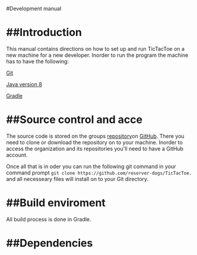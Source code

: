 #Development manual

##Introduction
====
This manual contains directions on how to set up and run TicTacToe on a new machine for a new developer. Inorder to run the program the machine has to have the following:

[Git](https://github.com/)

[Java version 8](http://www.oracle.com/technetwork/java/javase/downloads/jdk8-downloads-2133151.html/)

[Gradle](https://gradle.org/)

##Source control and acce
====
The source code is stored on the groups [repository](https://github.com/resorver-dogs/TicTacToe/)on [GitHub](https://github.com/). There you need to clone or download the repository on to your machine. 
Inorder to access the organization and its repositories you'll need to have a GitHub account. 

Once all that is in oder you can run the following git command in your command prompt
`git clone https://github.com/resorver-dogs/TicTacToe.` and all necesseary files will install on to your Git directory.

##Build enviroment
====
All build process is done in Gradle.

##Dependencies
====